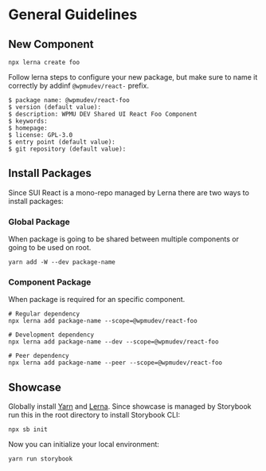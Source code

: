 # General Guidelines

## New Component

```
npx lerna create foo
```

Follow lerna steps to configure your new package, but make sure to name it correctly by addinf `@wpmudev/react-` prefix.

```
$ package name: @wpmudev/react-foo
$ version (default value):
$ description: WPMU DEV Shared UI React Foo Component
$ keywords:
$ homepage:
$ license: GPL-3.0
$ entry point (default value):
$ git repository (default value):
```

## Install Packages

Since SUI React is a mono-repo managed by Lerna there are two ways to install packages:

### Global Package

When package is going to be shared between multiple components or going to be used on root.

```
yarn add -W --dev package-name
```

### Component Package

When package is required for an specific component.

```
# Regular dependency
npx lerna add package-name --scope=@wpmudev/react-foo

# Development dependency
npx lerna add package-name --dev --scope=@wpmudev/react-foo

# Peer dependency
npx lerna add package-name --peer --scope=@wpmudev/react-foo
```

## Showcase

Globally install [Yarn](https://yarnpkg.com/getting-started/install) and [Lerna](https://lerna.js.org/). Since showcase is managed by Storybook run this in the root directory to install Storybook CLI:

```
npx sb init
```

Now you can initialize your local environment:

```
yarn run storybook
```